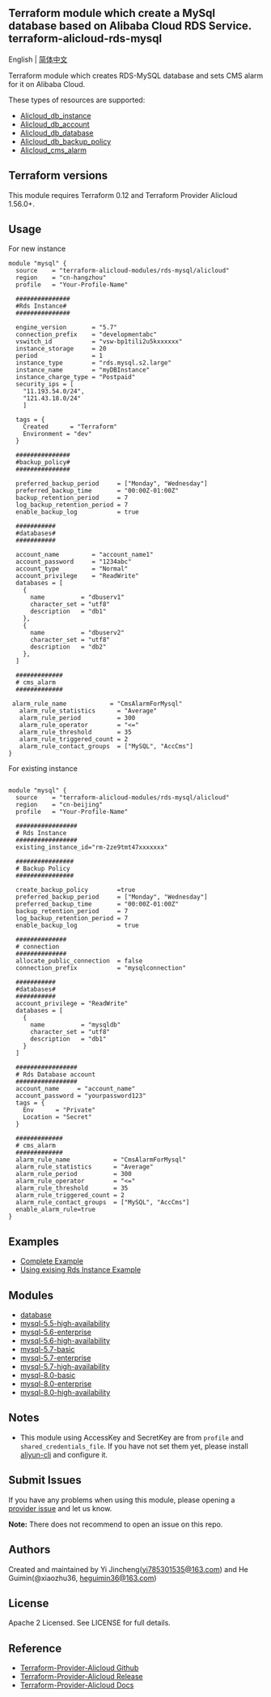 Terraform module which create a MySql database based on Alibaba Cloud RDS Service.   
terraform-alicloud-rds-mysql
-------

English | [简体中文](https://github.com/terraform-alicloud-modules/terraform-alicloud-rds-mysql/blob/master/README-CN.md)

Terraform module which creates RDS-MySQL database and sets CMS alarm for it on Alibaba Cloud. 

These types of resources are supported:

* [Alicloud_db_instance](https://www.terraform.io/docs/providers/alicloud/r/db_instance.html)
* [Alicloud_db_account](https://www.terraform.io/docs/providers/alicloud/r/db_account.html)
* [Alicloud_db_database](https://www.terraform.io/docs/providers/alicloud/r/db_database.html)
* [Alicloud_db_backup_policy](https://www.terraform.io/docs/providers/alicloud/r/db_backup_policy.html)
* [Alicloud_cms_alarm](https://www.terraform.io/docs/providers/alicloud/r/cms_alarm.html)


## Terraform versions

This module requires Terraform 0.12 and Terraform Provider Alicloud 1.56.0+.

## Usage

For new instance

```hcl
module "mysql" {
  source    = "terraform-alicloud-modules/rds-mysql/alicloud"
  region    = "cn-hangzhou"
  profile   = "Your-Profile-Name"

  ###############
  #Rds Instance#
  ###############
  
  engine_version       = "5.7"
  connection_prefix    = "developmentabc"
  vswitch_id           = "vsw-bp1tili2u5kxxxxxx"
  instance_storage     = 20
  period               = 1
  instance_type        = "rds.mysql.s2.large"
  instance_name        = "myDBInstance"
  instance_charge_type = "Postpaid"
  security_ips = [
    "11.193.54.0/24",
    "121.43.18.0/24"
    ]
    
  tags = {
    Created      = "Terraform"
    Environment = "dev"
  }
  
  ###############
  #backup_policy#
  ###############

  preferred_backup_period     = ["Monday", "Wednesday"]
  preferred_backup_time       = "00:00Z-01:00Z"
  backup_retention_period     = 7
  log_backup_retention_period = 7
  enable_backup_log           = true
  
  ###########
  #databases#
  ###########

  account_name         = "account_name1"
  account_password     = "1234abc"
  account_type         = "Normal"
  account_privilege    = "ReadWrite"
  databases = [
    {
      name          = "dbuserv1"
      character_set = "utf8"
      description   = "db1"
    },
    {
      name          = "dbuserv2"
      character_set = "utf8"
      description   = "db2"
    },
  ]

  #############
  # cms_alarm
  #############

 alarm_rule_name            = "CmsAlarmForMysql"
   alarm_rule_statistics      = "Average"
   alarm_rule_period          = 300
   alarm_rule_operator        = "<="
   alarm_rule_threshold       = 35
   alarm_rule_triggered_count = 2
   alarm_rule_contact_groups  = ["MySQL", "AccCms"]
}
```

For existing instance

```hcl

module "mysql" {
  source    = "terraform-alicloud-modules/rds-mysql/alicloud"
  region    = "cn-beijing"
  profile   = "Your-Profile-Name"

  #################
  # Rds Instance
  #################
  existing_instance_id="rm-2ze9tmt47xxxxxxx"

  ################
  # Backup Policy
  ################

  create_backup_policy        =true
  preferred_backup_period     = ["Monday", "Wednesday"]
  preferred_backup_time       = "00:00Z-01:00Z"
  backup_retention_period     = 7
  log_backup_retention_period = 7
  enable_backup_log           = true

  ##############
  # connection
  ##############
  allocate_public_connection  = false
  connection_prefix           = "mysqlconnection"

  ###########
  #databases#
  ###########
  account_privilege = "ReadWrite"
  databases = [
    {
      name          = "mysqldb"
      character_set = "utf8"
      description   = "db1"
    }
  ]

  #################
  # Rds Database account
  #################
  account_name     = "account_name"
  account_password = "yourpassword123"
  tags = {
    Env      = "Private"
    Location = "Secret"
  }

  #############
  # cms_alarm
  #############
  alarm_rule_name            = "CmsAlarmForMysql"
  alarm_rule_statistics      = "Average"
  alarm_rule_period          = 300
  alarm_rule_operator        = "<="
  alarm_rule_threshold       = 35
  alarm_rule_triggered_count = 2
  alarm_rule_contact_groups  = ["MySQL", "AccCms"]
  enable_alarm_rule=true
}
```

## Examples

* [Complete Example](https://github.com/terraform-alicloud-modules/terraform-alicloud-rds-mysql/tree/master/examples/complete)
* [Using exising Rds Instance Example](https://github.com/terraform-alicloud-modules/terraform-alicloud-rds-mysql/tree/master/examples/using-existing-rds-instance)


## Modules

* [database](https://github.com/terraform-alicloud-modules/terraform-alicloud-rds-mysql/tree/master/modules/database)
* [mysql-5.5-high-availability](https://github.com/terraform-alicloud-modules/terraform-alicloud-rds-mysql/tree/master/modules/mysql-5.5-high-availability)
* [mysql-5.6-enterprise](https://github.com/terraform-alicloud-modules/terraform-alicloud-rds-mysql/tree/master/modules/mysql-5.6-enterprise)
* [mysql-5.6-high-availability](https://github.com/terraform-alicloud-modules/terraform-alicloud-rds-mysql/tree/master/modules/mysql-5.6-high-availability)
* [mysql-5.7-basic](https://github.com/terraform-alicloud-modules/terraform-alicloud-rds-mysql/tree/master/modules/mysql-5.7-basic)
* [mysql-5.7-enterprise](https://github.com/terraform-alicloud-modules/terraform-alicloud-rds-mysql/tree/master/modules/mysql-5.7-enterprise)
* [mysql-5.7-high-availability](https://github.com/terraform-alicloud-modules/terraform-alicloud-rds-mysql/tree/master/modules/mysql-5.7-high-availability)
* [mysql-8.0-basic](https://github.com/terraform-alicloud-modules/terraform-alicloud-rds-mysql/tree/master/modules/mysql-8.0-basic)
* [mysql-8.0-enterprise](https://github.com/terraform-alicloud-modules/terraform-alicloud-rds-mysql/tree/master/modules/mysql-8.0-enterprise)
* [mysql-8.0-high-availability](https://github.com/terraform-alicloud-modules/terraform-alicloud-rds-mysql/tree/master/modules/mysql-8.0-high-availability)

## Notes

* This module using AccessKey and SecretKey are from `profile` and `shared_credentials_file`.
If you have not set them yet, please install [aliyun-cli](https://github.com/aliyun/aliyun-cli#installation) and configure it.

Submit Issues
-------------
If you have any problems when using this module, please opening a [provider issue](https://github.com/terraform-providers/terraform-provider-alicloud/issues/new) and let us know.

**Note:** There does not recommend to open an issue on this repo.

Authors
-------
Created and maintained by Yi Jincheng(yi785301535@163.com) and He Guimin(@xiaozhu36, heguimin36@163.com)

License
----
Apache 2 Licensed. See LICENSE for full details.

Reference
---------
* [Terraform-Provider-Alicloud Github](https://github.com/terraform-providers/terraform-provider-alicloud)
* [Terraform-Provider-Alicloud Release](https://releases.hashicorp.com/terraform-provider-alicloud/)
* [Terraform-Provider-Alicloud Docs](https://www.terraform.io/docs/providers/alicloud/index.html)

